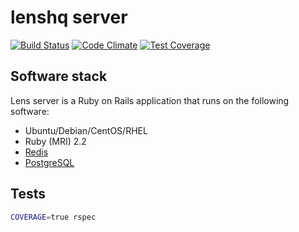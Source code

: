 # lenshq server

[![Build Status](https://travis-ci.org/lenshq/lens_server.svg?branch=master)](https://travis-ci.org/lenshq/lens_server)
[![Code Climate](https://codeclimate.com/github/lenshq/lens_server/badges/gpa.svg)](https://codeclimate.com/github/lenshq/lens_server)
[![Test Coverage](https://codeclimate.com/github/lenshq/lens_server/badges/coverage.svg)](https://codeclimate.com/github/lenshq/lens_server/coverage)

## Software stack

Lens server is a Ruby on Rails application that runs on the following software:

* Ubuntu/Debian/CentOS/RHEL
* Ruby (MRI) 2.2
* [Redis](http://redis.io/)
* [PostgreSQL](http://www.postgresql.org/)

## Tests

```sh
COVERAGE=true rspec
```

